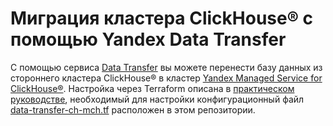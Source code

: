 # Миграция кластера ClickHouse® c помощью Yandex Data Transfer

С помощью сервиса [Data Transfer](https://cloud.yandex.ru/docs/data-transfer) вы можете перенести базу данных из стороннего кластера ClickHouse® в кластер [Yandex Managed Service for ClickHouse®](https://cloud.yandex.ru/docs/managed-clickhouse). Настройка через Terraform описана в [практическом руководстве](https://cloud.yandex.ru/docs/data-transfer/tutorials/managed-clickhouse), необходимый для настройки конфигурационный файл [data-transfer-ch-mch.tf](data-transfer-ch-mch.tf) расположен в этом репозитории.

